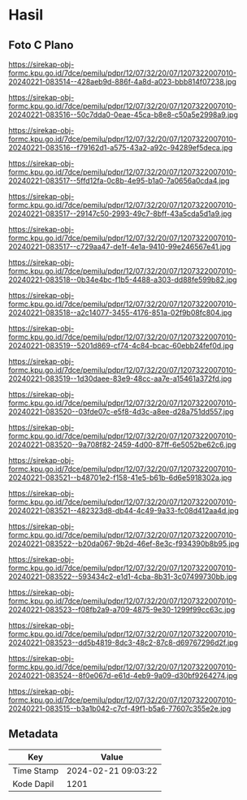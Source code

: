 # Hasil

## Foto C Plano

https://sirekap-obj-formc.kpu.go.id/7dce/pemilu/pdpr/12/07/32/20/07/1207322007010-20240221-083514--428aeb9d-886f-4a8d-a023-bbb814f07238.jpg

https://sirekap-obj-formc.kpu.go.id/7dce/pemilu/pdpr/12/07/32/20/07/1207322007010-20240221-083516--50c7dda0-0eae-45ca-b8e8-c50a5e2998a9.jpg

https://sirekap-obj-formc.kpu.go.id/7dce/pemilu/pdpr/12/07/32/20/07/1207322007010-20240221-083516--f79162d1-a575-43a2-a92c-94289ef5deca.jpg

https://sirekap-obj-formc.kpu.go.id/7dce/pemilu/pdpr/12/07/32/20/07/1207322007010-20240221-083517--5ffd12fa-0c8b-4e95-b1a0-7a0656a0cda4.jpg

https://sirekap-obj-formc.kpu.go.id/7dce/pemilu/pdpr/12/07/32/20/07/1207322007010-20240221-083517--29147c50-2993-49c7-8bff-43a5cda5d1a9.jpg

https://sirekap-obj-formc.kpu.go.id/7dce/pemilu/pdpr/12/07/32/20/07/1207322007010-20240221-083517--c729aa47-de1f-4e1a-9410-99e246567e41.jpg

https://sirekap-obj-formc.kpu.go.id/7dce/pemilu/pdpr/12/07/32/20/07/1207322007010-20240221-083518--0b34e4bc-f1b5-4488-a303-dd88fe599b82.jpg

https://sirekap-obj-formc.kpu.go.id/7dce/pemilu/pdpr/12/07/32/20/07/1207322007010-20240221-083518--a2c14077-3455-4176-851a-02f9b08fc804.jpg

https://sirekap-obj-formc.kpu.go.id/7dce/pemilu/pdpr/12/07/32/20/07/1207322007010-20240221-083519--5201d869-cf74-4c84-bcac-60ebb24fef0d.jpg

https://sirekap-obj-formc.kpu.go.id/7dce/pemilu/pdpr/12/07/32/20/07/1207322007010-20240221-083519--1d30daee-83e9-48cc-aa7e-a15461a372fd.jpg

https://sirekap-obj-formc.kpu.go.id/7dce/pemilu/pdpr/12/07/32/20/07/1207322007010-20240221-083520--03fde07c-e5f8-4d3c-a8ee-d28a751dd557.jpg

https://sirekap-obj-formc.kpu.go.id/7dce/pemilu/pdpr/12/07/32/20/07/1207322007010-20240221-083520--9a708f82-2459-4d00-87ff-6e5052be62c6.jpg

https://sirekap-obj-formc.kpu.go.id/7dce/pemilu/pdpr/12/07/32/20/07/1207322007010-20240221-083521--b48701e2-f158-41e5-b61b-6d6e5918302a.jpg

https://sirekap-obj-formc.kpu.go.id/7dce/pemilu/pdpr/12/07/32/20/07/1207322007010-20240221-083521--482323d8-db44-4c49-9a33-fc08d412aa4d.jpg

https://sirekap-obj-formc.kpu.go.id/7dce/pemilu/pdpr/12/07/32/20/07/1207322007010-20240221-083522--b20da067-9b2d-46ef-8e3c-f934390b8b95.jpg

https://sirekap-obj-formc.kpu.go.id/7dce/pemilu/pdpr/12/07/32/20/07/1207322007010-20240221-083522--593434c2-e1d1-4cba-8b31-3c07499730bb.jpg

https://sirekap-obj-formc.kpu.go.id/7dce/pemilu/pdpr/12/07/32/20/07/1207322007010-20240221-083523--f08fb2a9-a709-4875-9e30-1299f99cc63c.jpg

https://sirekap-obj-formc.kpu.go.id/7dce/pemilu/pdpr/12/07/32/20/07/1207322007010-20240221-083523--dd5b4819-8dc3-48c2-87c8-d69767296d2f.jpg

https://sirekap-obj-formc.kpu.go.id/7dce/pemilu/pdpr/12/07/32/20/07/1207322007010-20240221-083524--8f0e067d-e61d-4eb9-9a09-d30bf9264274.jpg

https://sirekap-obj-formc.kpu.go.id/7dce/pemilu/pdpr/12/07/32/20/07/1207322007010-20240221-083515--b3a1b042-c7cf-49f1-b5a6-77607c355e2e.jpg


## Metadata

| Key        | Value               |
| ---------- | ------------------- |
| Time Stamp | 2024-02-21 09:03:22 |
| Kode Dapil | 1201                |



